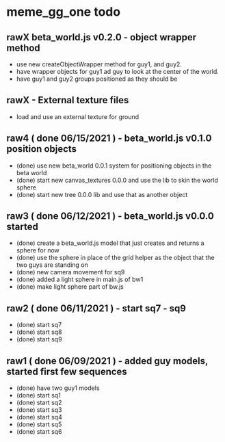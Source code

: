 # meme_gg_one todo

## rawX beta_world.js v0.2.0 - object wrapper method
* use new createObjectWrapper method for guy1, and guy2.
* have wrapper objects for guy1 ad guy to look at the center of the world.
* have guy1 and guy2 groups positioned as they should be

## rawX - External texture files
* load and use an external texture for ground

## raw4 ( done 06/15/2021 ) - beta_world.js v0.1.0 position objects
* (done) use new beta_world 0.0.1 system for positioning objects in the beta world
* (done) start new canvas_textures 0.0.0 and use the lib to skin the world sphere
* (done) start new tree 0.0.0 lib and use that as another object

## raw3 ( done 06/12/2021 ) - beta_world.js v0.0.0 started
* (done) create a beta_world.js model that just creates and returns a sphere for now
* (done) use the sphere in place of the grid helper as the object that the two guys are standing on
* (done) new camera movement for sq9
* (done) added a light sphere in main.js of bw1
* (done) make light sphere part of bw.js

## raw2 ( done 06/11/2021 ) - start sq7 - sq9
* (done) start sq7
* (done) start sq8
* (done) start sq9

## raw1 ( done 06/09/2021 ) - added guy models, started first few sequences
* (done) have two guy1 models
* (done) start sq1   
* (done) start sq2
* (done) start sq3
* (done) start sq4
* (done) start sq5
* (done) start sq6